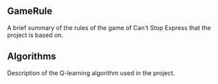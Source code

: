 ## GameRule
A brief summary of the rules of the game of Can't Stop Express that the project is based on.

## Algorithms
Description of the Q-learning algorithm used in the project.
